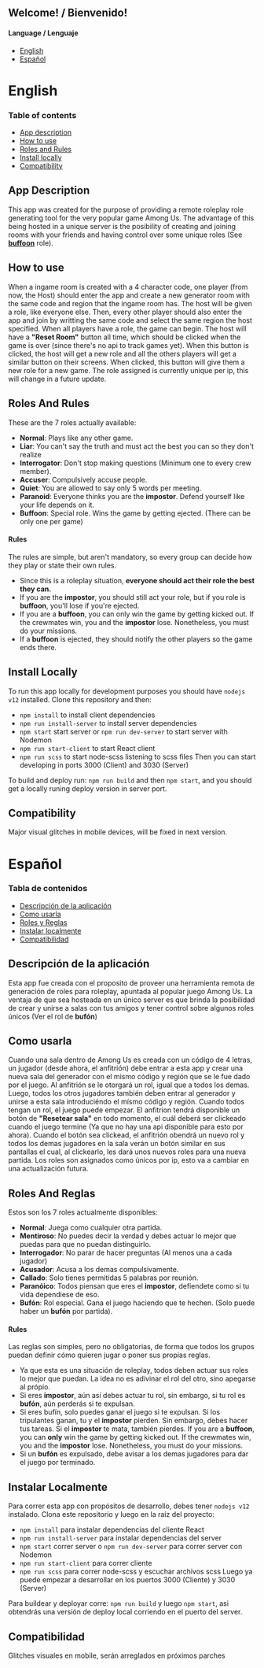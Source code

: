 ## Welcome! / Bienvenido!

#### Language / Lenguaje
- [English](#english)
- [Español](#español)

# English

### Table of contents
- [App description](#app-descriptin)
- [How to use](#how-to-use)
- [Roles and Rules](#roles-and-rules)
- [Install locally](#install-locally)
- [Compatibility](#compatibility)


## App Description
This app was created for the purpose of providing a remote roleplay role generating tool for the very popular game Among Us. The advantage of this being hosted in a unique server is the posibility of creating and joining rooms with your friends and having control over some unique roles (See [**buffoon**](#buffoon) role).

## How to use
When a ingame room is created with a 4 character code, one player (from now, the Host) should enter the app and create a new generator room with the same code and region that the ingame room has. The host will be given a role, like everyone else. Then, every other player should also enter the app and join by writting the same code and select the same region the host specified. When all players have a role, the game can begin. The host will have a **"Reset Room"** button all time, which should be clicked when the game is over (since there's no api to track games yet). When this button is clicked, the host will get a new role and all the others players will get a similar button on their screens. When clicked, this button will give them a new role for a new game. 
The role assigned is currently unique per ip, this will change in a future update.

## Roles And Rules
These are the 7 roles actually available:
- **Normal**: Plays like any other game.
- **Liar**: You can't say the truth and must act the best you can so they don't realize
- **Interrogator**: Don't stop making questions (Minimum one to every crew member).
- **Accuser**: Compulsively accuse people.
- **Quiet**: You are allowed to say only 5 words per meeting.
- **Paranoid**: Everyone thinks you are the **impostor**. Defend yourself like your life depends on it.
- **Buffoon**: Special role. Wins the game by getting ejected. (There can be only one per game)

#### Rules
The rules are simple, but aren't mandatory, so every group can decide how they play or state their own rules. 
- Since this is a roleplay situation, **everyone should act their role the best they can.**
- If you are the **impostor**, you should still act your role, but if you role is **buffoon**, you'll lose if you're ejected.
- If you are a **buffoon**, you can only win the game by getting kicked out. If the crewmates win, you and the **impostor** lose. Nonetheless, you must do your missions.
- If a **buffoon** is ejected, they should notify the other players so the game ends there.

## Install Locally
To run this app locally for development purposes you should have `nodejs v12` installed. Clone this repository and then:
- `npm install` to install client dependencies
- `npm run install-server` to install server dependencies
- `npm start` start server or `npm run dev-server` to start server with Nodemon
- `npm run start-client` to start React client
- `npm run scss` to start node-scss listening to scss files
Then you can start developing in ports 3000 (Client) and 3030 (Server)

To build and deploy run:
`npm run build` and then `npm start`, and you should get a locally runing deploy version in server port.

## Compatibility
Major visual glitches in mobile devices, will be fixed in next version.

# Español

### Tabla de contenidos
- [Descripción de la aplicación](#descriptionES)
- [Como usarla](#usageES)
- [Roles y Reglas](#rulesES)
- [Instalar localmente](#installES)
- [Compatibilidad](#compatibilityES)


## Descripción de la aplicación
Esta app fue creada con el proposito de proveer una herramienta remota de generación de roles para roleplay, apuntada al popular juego Among Us. La ventaja de que sea hosteada en un único server es que brinda la posibilidad de crear y unirse a salas con tus amigos y tener control sobre algunos roles únicos (Ver el rol de **bufón**)

## Como usarla
Cuando una sala dentro de Among Us es creada con un código de 4 letras, un jugador (desde ahora, el anfitrión) debe entrar a esta app y crear una nueva sala del generador con el mismo código y región que se le fue dado por el juego. Al anfitrión se le otorgará un rol, igual que a todos los demas. Luego, todos los otros jugadores también deben entrar al generador y unirse a esta sala introduciéndo el mísmo código y región. Cuando todos tengan un rol, el juego puede empezar. El anfitrion tendrá disponible un botón de **"Resetear sala"** en todo momento, el cuál deberá ser clickeado cuando el juego termine (Ya que no hay una api disponible para esto por ahora). Cuando el botón sea clickead, el anfitrión obendrá un nuevo rol y todos los demas jugadores en la sala verán un botón similar en sus pantallas el cual, al clickearlo, les dará unos nuevos roles para una nueva partida. Los roles son asignados como únicos por ip, esto va a cambiar en una actualización futura.

## Roles And Reglas
Estos son los 7 roles actualmente disponibles:
- **Normal**: Juega como cualquier otra partida.
- **Mentiroso**: No puedes decir la verdad y debes actuar lo mejor que puedas para que no puedan distinguirlo.
- **Interrogador**: No parar de hacer preguntas (Al menos una a cada jugador)
- **Acusador**: Acusa a los demas compulsivamente.
- **Callado**: Solo tienes permitidas 5 palabras por reunión.
- **Paranóico**: Todos piensan que eres el **impostor**, defiendete como si tu vida dependiese de eso.
- **Bufón**: Rol especial. Gana el juego haciendo que te hechen. (Solo puede haber un **bufón** por partida).

#### Rules
Las reglas son simples, pero no obligatorias, de forma que todos los grupos puedan definir cómo quieren jugar o poner sus propias reglas.
- Ya que esta es una situación de roleplay, todos deben actuar sus roles lo mejor que puedan. La idea no es adivinar el rol del otro, sino apegarse al própio.
- Si eres **impostor**, aún así debes actuar tu rol, sin embargo, si tu rol es **bufón**, aún perderás si te expulsan. 
- Si eres bufín, solo puedes ganar el juego si te expulsan. Si los tripulantes ganan, tu y el **impostor** pierden. Sin embargo, debes hacer tus tareas. Si el **impostor** te mata, también pierdes.
If you are a **buffoon**, you can **only** win the game by getting kicked out. If the crewmates win, you and the **impostor** lose. Nonetheless, you must do your missions.
- Si un **bufón** es expulsado, debe avisar a los demas jugadores para dar el juego por terminado.

## Instalar Localmente
Para correr esta app con propósitos de desarrollo, debes tener `nodejs v12` instalado. Clona este repositorio y luego en la raíz del proyecto:
- `npm install` para instalar dependencias del cliente React
- `npm run install-server` para instalar dependencias del server
- `npm start` correr server o `npm run dev-server` para correr server con Nodemon
- `npm run start-client` para correr cliente
- `npm run scss` para correr node-scss y escuchar archivos scss
Luego ya puede empezar a desarrollar en los puertos 3000 (Cliente) y 3030 (Server)

Para buildear y deployar corre:
`npm run build` y luego `npm start`, asi obtendrás una versión de deploy local corriendo en el puerto del server.

## Compatibilidad
Glitches visuales en mobile, serán arreglados en próximos parches
